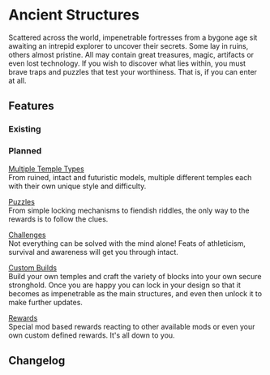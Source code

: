 # Ancient Structures

Scattered across the world, impenetrable fortresses from a bygone age sit awaiting an intrepid explorer to uncover their secrets. Some lay in ruins, others almost pristine. All may contain great treasures, magic, artifacts or even lost technology. If you wish to discover what lies within, you must brave traps and puzzles that test your worthiness. That is, if you can enter at all.

## Features

### Existing

### Planned

<u>Multiple Temple Types</u><br>
From ruined, intact and futuristic models, multiple different temples each with their own unique style and difficulty.

<u>Puzzles</u><br>
From simple locking mechanisms to fiendish riddles, the only way to the rewards is to follow the clues.

<u>Challenges</u><br>
Not everything can be solved with the mind alone! Feats of athleticism, survival and awareness will get you through intact.

<u>Custom Builds</u><br>
Build your own temples and craft the variety of blocks into your own secure stronghold. Once you are happy you can lock in your design so that it becomes as impenetrable as the main structures, and even then unlock it to make further updates.

<u>Rewards</u><br>
Special mod based rewards reacting to other available mods or even your own custom defined rewards. It's all down to you.

## Changelog